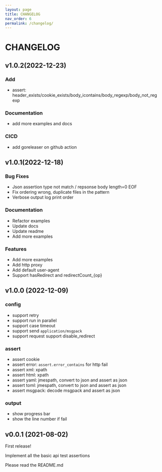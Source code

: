 ```yaml
---
layout: page
title: CHANGELOG
nav_order: 6
permalink: /changelog/
---
```


# CHANGELOG

## v1.0.2(2022-12-23)

### Add

- assert: header_exists/cookie_exists/body_icontains/body_regexp/body_not_regexp

### Documentation

- add more examples and docs

### CICD

- add goreleaser on github action


## v1.0.1(2022-12-18)

### Bug Fixes

- Json assertion type not match / repsonse body length=0 EOF
- Fix ordering wrong, duplicate files in the pattern
- Verbose output log print order

### Documentation

- Refactor examples
- Update docs
- Update readme
- Add more examples

### Features

- Add more examples
- Add http proxy
- Add default user-agent
- Support hasRedirect and redirectCount_{op}


## v1.0.0 (2022-12-09)

### config

- support retry
- support run in parallel
- support case timeout
- support send `application/msgpack`
- support request support disable_redirect

### assert

- assert cookie
- assert error: `assert.error_contains` for http fail
- assert xml: xpath
- assert html: xpath
- assert yaml: jmespath, convert to json and assert as json
- assert toml: jmespath, convert to json and assert as json
- assert msgpack: decode msgpack and assert as json

### output

- show progress bar
- show the line number if fail


## v0.0.1 (2021-08-02)

First release!

Implement all the basic api test assertions

Please read the README.md

